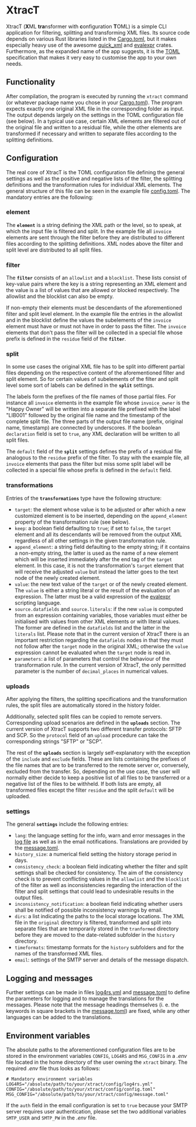 # XtracT
XtracT (**X**ML **tra**nsformer with **c**onfiguration **T**OML) is a simple CLI application for filtering, splitting and transforming XML files. Its source code depends on various Rust libraries listed in the [Cargo.toml](Cargo.toml), but it makes especially heavy use of the awesome [quick_xml](https://github.com/tafia/quick-xml) and [evalexpr](https://github.com/ISibboI/evalexpr) crates. Furthermore, as the expanded name of the app suggests, it is the [TOML](https://github.com/toml-lang/toml) specification that makes it very easy to customise the app to your own needs.

## Functionality

After compilation, the program is executed by running the `xtract` command (or whatever package name you chose in your [Cargo.toml](Cargo.toml)). The program expects exactly one original XML file in the corresponding folder as input. The output depends largely on the settings in the TOML configuration file (see below). In a typical use case, certain XML elements are filtered out of the original file and written to a residual file, while the other elements are transformed if necessary and written to separate files according to the splitting definitions.

## Configuration

The real core of XtracT is the TOML configuration file defining the general settings as well as the positive and negative lists of the filter, the splitting definitions and the transformation rules for individual XML elements. The general structure of this file can be seen in the example file [config.toml](config/config.toml). The mandatory entries are the following:

### element

The **`element`** is a string defining the XML path or the level, so to speak, at which the input file is filtered and split. In the example file all `invoice` elements are sent through the filter before they are distributed to different files according to the splitting definitions. XML nodes above the filter and split level are distributed to all split files.

### filter

The **`filter`** consists of an `allowlist` and a `blocklist`. These lists consist of key-value pairs where the key is a string representing an XML element and the value is a list of values that are allowed or blocked respectively. The allowlist and the blocklist can also be empty.

If non-empty their elements must be descendants of the aforementioned filter and split level element. In the example file the entries in the allowlist and in the blocklist define the values the subelements of the `invoice` element must have or must not have in order to pass the filter. The `invoice` elements that don't pass the filter will be collected in a special file whose prefix is defined in the `residue` field of the **`filter`**.

### split

In some use cases the original XML file has to be split into different partial files depending on the respective content of the aforementioned filter and split element. So for certain values of subelements of the filter and split level some sort of labels can be defined in the **`split`** settings.

The labels form the prefixes of the file names of those partial files. For instance all `invoice` elements in the example file whose `invoice_owner` is the "Happy Owner" will be written into a separate file prefixed with the label "LIB001" followed by the original file name and the timestamp of the complete split file. The three parts of the output file name (prefix, original name, timestamp) are connected by underscores. If the boolean `declaration` field is set to `true`, any XML declaration will be written to all split files.

The `default` field of the **`split`** settings defines the prefix of a residual file analogous to the `residue` prefix of the filter. To stay with the example file, all `invoice` elements that pass the filter but miss some split label will be collected in a special file whose prefix is defined in the `default` field.

### transformations

Entries of the **`transformations`** type have the following structure:
- `target`: the element whose value is to be adjusted or after which a new customized element is to be inserted, depending on the `append_element` property of the transformation rule (see below).
- `keep`: a boolean field defaulting to `true`; if set to `false`, the `target` element and all its descendants will be removed from the output XML regardless of all other settings in the given transformation rule.
- `append_element`: a string field defaulting to the empty string; if it contains a non-empty string, the latter is used as the name of a new element which will be inserted immediately after the end tag of the `target` element. In this case, it is not the transformation's `target` element that will receive the adjusted `value` but instead the latter goes to the text node of the newly created element.
- `value`: the new text value of the `target` or of the newly created element. The `value` is either a string literal or the result of the evaluation of an expression. The latter must be a valid expression of the [evalexpr](https://github.com/ISibboI/evalexpr) scripting language.
- `source.datafields` and `source.literals`: if the new `value` is computed from an expression containing variables, those variables must either be initialised with values from other XML elements or with literal values. The former are defined in the `datafields` list and the latter in the `literals` list. Please note that  in the current version of XtracT there is an important restriction regarding the `datafields` nodes in that they must not follow after the `target` node in the original XML; otherwise the `value` expression cannot be evaluated when the `target` node is read in.
- `parameters`: a list of parameters that control the behaviour of the transformation rule. In the current version of XtracT, the only permitted parameter is the number of `decimal_places` in numerical values.

### uploads

After applying the filters, the splitting specifications and the transformation rules, the split files are automatically stored in the history folder.

Additionally, selected split files can be copied to remote servers. Corresponding upload scenarios are defined in the **`uploads`** section. The current version of XtracT supports two different transfer protocols: SFTP and SCP. So the `protocol` field of an `upload` procedure can take the corresponding strings "SFTP" or "SCP".

The rest of the **`uploads`** section is largely self-explanatory with the exception of the `include` and `exclude` fields. These are lists containing the prefixes of the file names that are to be transferred to the remote server or, conversely, excluded from the transfer. So, depending on the use case, the user will normally either decide to keep a positive list of all files to be transferred or a negative list of the files to be withheld. If both lists are empty, all transformed files except the filter `residue` and the split `default` will be uploaded.

### settings

The general **`settings`** include the following entries:
- `lang`: the language setting for the info, warn and error messages in the [log file](logs/transformer.log) as well as in the email notifications. Translations are provided by the [message.toml](config/message.toml).
- `history_size`: a numerical field setting the history storage period in days.
- `consistency_check`: a boolean field indicating whether the filter and split settings shall be checked for consistency. The aim of the consistency check is to prevent conflicting values in the `allowlist` and the `blocklist` of the filter as well as inconsistencies regarding the interaction of the filter and split settings that could lead to undesirable results in the output files.
- `inconsistency_notification`: a boolean field indicating whether users shall be notified of possible inconsistency warnings by email.
- `dirs`: a list indicating the paths to the local storage locations. The XML file in the `original` directory is filtered, transformed and split into separate files that are temporarily stored in the `tranformed` directory before they are moved to the date-related subfolder in the `history` directory.
- `timeformats`: timestamp formats for the `history` subfolders and for the names of the transformed XML files.
- `email`: settings of the SMTP server and details of the message dispatch.

## Logging and messages

Further settings can be made in files [log4rs.yml](config/log4rs.yml) and [message.toml](config/message.toml) to define the parameters for logging and to manage the translations for the messages. Please note that the message headings themselves (i. e. the keywords in square brackets in the [message.toml](config/message.toml)) are fixed, while any other languages can be added to the translations.

## Environment variables

The absolute paths to the aforementioned configuration files are to be stored in the environment variables `CONFIG`, `LOG4RS` and `MSG_CONFIG` in a *.env* file located in the home directory of the user owning the `xtract` binary. The required *.env* file thus looks as follows:

```
# Mandatory environment variables
LOG4RS="/absolute/path/to/your/xtract/config/log4rs.yml"
CONFIG="/absolute/path/to/your/xtract/config/config.toml"
MSG_CONFIG="/absolute/path/to/your/xtract/config/message.toml"
```

If the `auth` field in the email configuration is set to `true` because your SMTP server requires user authentication, please set the two additional variables `SMTP_USER` and `SMTP_PW` in the *.env* file.
